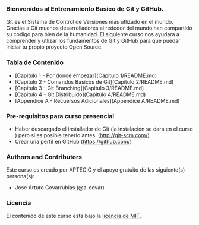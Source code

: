 ### Bienvenidos al Entrenamiento Basico de Git y GitHub.

Git es el Sistema de Control de Versiones mas utlizado en el mundo. Gracias a Git muchos desarrolladores al rededor del mundo han compartido su codigo para bien de la humanidad. El siguiente curso nos ayudara a comprender y utlizar los fundamentos de Git y GitHub para que puedar iniciar tu propio proyecto Open Source. 

### Tabla de Contenido 

* [Capitulo 1 - Por donde empezar](Capitulo 1/README.md)
* [Capitulo 2 - Comandos Basicos de Git](Capitulo 2/README.md)
* [Capitulo 3 - Git Branching](Capitulo 3/README.md)
* [Capitulo 4 - Git Distribuido](Capitulo 4/README.md)
* [Appendice A - Recuersos Adicionales](Appendice A/README.md)

### Pre-requisitos para curso presencial

* Haber descargado el installador de  Git (la instalacion se dara en el curso ) pero si es posible tenerlo antes. (http://git-scm.com/)
* Crear una perfil en GitHub (https://github.com/)

### Authors and Contributors
Este curso es creado por APTECIC y el apoyo gratuito de las siguiente(s) persona(s):
* Jose Arturo Covarrubias (@a-covar)

### Licencia 
El contenido de este curso esta bajo la [licencia de MIT](LICENCE.md). 
